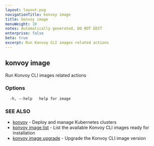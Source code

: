 ```yaml
---
layout: layout.pug
navigationTitle: konvoy image
title: konvoy image
menuWeight: 10
notes: Automatically generated, DO NOT EDIT
enterprise: false
beta: true
excerpt: Run Konvoy CLI images related actions
---
```


## konvoy image

Run Konvoy CLI images related actions

### Options

```
  -h, --help   help for image
```

### SEE ALSO

* [konvoy](../)	 - Deploy and manage Kubernetes clusters
* [konvoy image list](./konvoy-image-list/)	 - List the available Konvoy CLI images ready for installation
* [konvoy image upgrade](./konvoy-image-upgrade/)	 - Upgrade the Konvoy CLI image version

